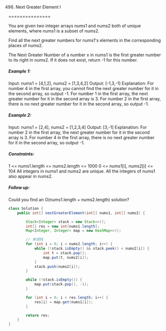 496. Next Greater Element I

===============

You are given two integer arrays nums1 and nums2 both of unique elements, where nums1 is a subset of nums2.

Find all the next greater numbers for nums1's elements in the corresponding places of nums2.

The Next Greater Number of a number x in nums1 is the first greater number to its right in nums2. If it does not exist, return -1 for this number.

##### Example 1:

Input: nums1 = [4,1,2], nums2 = [1,3,4,2]
Output: [-1,3,-1]
Explanation:
For number 4 in the first array, you cannot find the next greater number for it in the second array, so output -1.
For number 1 in the first array, the next greater number for it in the second array is 3.
For number 2 in the first array, there is no next greater number for it in the second array, so output -1.

##### Example 2:

Input: nums1 = [2,4], nums2 = [1,2,3,4]
Output: [3,-1]
Explanation:
For number 2 in the first array, the next greater number for it in the second array is 3.
For number 4 in the first array, there is no next greater number for it in the second array, so output -1.

##### Constraints:

1 <= nums1.length <= nums2.length <= 1000
0 <= nums1[i], nums2[i] <= 104
All integers in nums1 and nums2 are unique.
All the integers of nums1 also appear in nums2.

##### Follow up: 

Could you find an O(nums1.length + nums2.length) solution?

```java
class Solution {
    public int[] nextGreaterElement(int[] nums1, int[] nums2) {

        Stack<Integer> stack = new Stack<>();
        int[] res = new int[nums1.length];
        Map<Integer, Integer> map = new HashMap<>();

        // 单调栈
        for (int i = 0; i < nums2.length; i++) {
            while (!stack.isEmpty() && stack.peek() < nums2[i]) {
                int t = stack.pop();
                map.put(t, nums2[i]);
            }
            stack.push(nums2[i]);
        }

        while (!stack.isEmpty()) {
            map.put(stack.pop(), -1);
        }

        for (int i = 0; i < res.length; i++) {
            res[i] = map.get(nums1[i]);
        }

        return res;
    }
}
```

